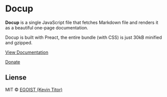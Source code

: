 # Docup

**Docup** is a single JavaScript file that fetches Markdown file and renders it as a beautiful one-page documentation.

Docup is built with Preact, the entire bundle (with CSS) is just 30kB minified and gzipped.

[View Documentation](https://docup.egoist.sh)

[Donate](https://github.com/sponsors/egoist)

## Liense

MIT &copy; [EGOIST (Kevin Titor)](https://github.com/sponsors/egoist)
